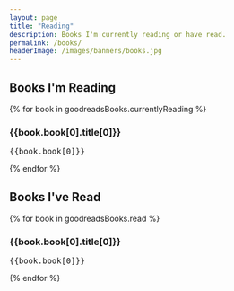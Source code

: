 ```yaml
---
layout: page
title: "Reading"
description: Books I'm currently reading or have read.
permalink: /books/
headerImage: /images/banners/books.jpg
---
```


## Books I'm Reading

{% for book in goodreadsBooks.currentlyReading %}
### {{book.book[0].title[0]}}
<pre>{{book.book[0]}}</pre>
{% endfor %}

## Books I've Read

{% for book in goodreadsBooks.read %}
### {{book.book[0].title[0]}}
<pre>{{book.book[0]}}</pre>
{% endfor %}
